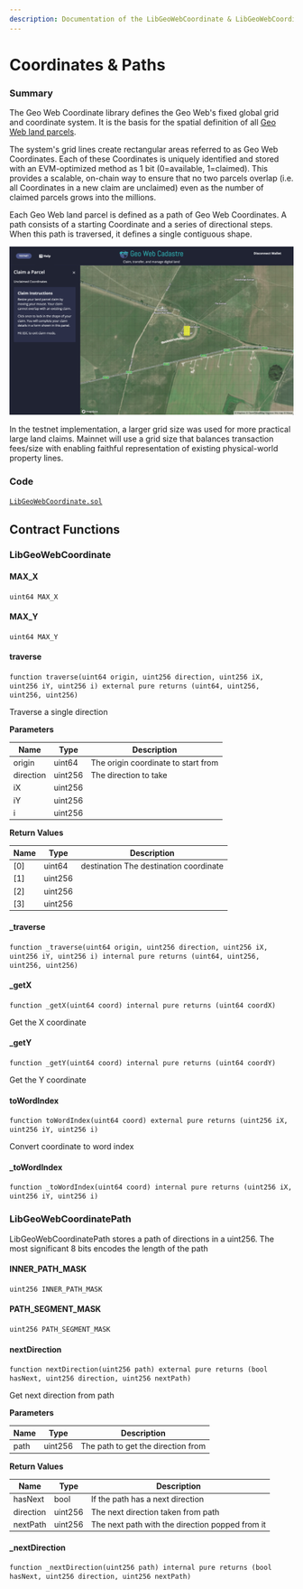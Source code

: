 ```yaml
---
description: Documentation of the LibGeoWebCoordinate & LibGeoWebCoordinatePath contracts
---
```


# Coordinates & Paths

### Summary

The Geo Web Coordinate library defines the Geo Web's fixed global grid and coordinate system. It is the basis for the spatial definition of all [Geo Web land parcels](../../../../concepts/digital-land.md).

The system's grid lines create rectangular areas referred to as Geo Web Coordinates. Each of these Coordinates is uniquely identified and stored with an EVM-optimized method as 1 bit (0=available, 1=claimed). This provides a scalable, on-chain way to ensure that no two parcels overlap (i.e. all Coordinates in a new claim are unclaimed) even as the number of claimed parcels grows into the millions.

Each Geo Web land parcel is defined as a path of Geo Web Coordinates. A path consists of a starting Coordinate and a series of directional steps. When this path is traversed, it defines a single contiguous shape.&#x20;

![A single Geo Web Coordinate (yellow rectangle) on the Kovan testnet](<../../../../.gitbook/assets/Geo Web Coordinate.png>)

In the testnet implementation, a larger grid size was used for more practical large land claims. Mainnet will use a grid size that balances transaction fees/size with enabling faithful representation of existing physical-world property lines.

### Code

[`LibGeoWebCoordinate.sol`](https://github.com/Geo-Web-Project/core-contracts/blob/main/contracts/registry/libraries/LibGeoWebCoordinate.sol)

## Contract Functions

### LibGeoWebCoordinate

#### MAX\_X

```
uint64 MAX_X
```

#### MAX\_Y

```
uint64 MAX_Y
```

#### traverse

```
function traverse(uint64 origin, uint256 direction, uint256 iX, uint256 iY, uint256 i) external pure returns (uint64, uint256, uint256, uint256)
```

Traverse a single direction

**Parameters**

| Name      | Type    | Description                         |
| --------- | ------- | ----------------------------------- |
| origin    | uint64  | The origin coordinate to start from |
| direction | uint256 | The direction to take               |
| iX        | uint256 |                                     |
| iY        | uint256 |                                     |
| i         | uint256 |                                     |

**Return Values**

| Name | Type    | Description                            |
| ---- | ------- | -------------------------------------- |
| \[0] | uint64  | destination The destination coordinate |
| \[1] | uint256 |                                        |
| \[2] | uint256 |                                        |
| \[3] | uint256 |                                        |

#### \_traverse

```
function _traverse(uint64 origin, uint256 direction, uint256 iX, uint256 iY, uint256 i) internal pure returns (uint64, uint256, uint256, uint256)
```

#### \_getX

```
function _getX(uint64 coord) internal pure returns (uint64 coordX)
```

Get the X coordinate

#### \_getY

```
function _getY(uint64 coord) internal pure returns (uint64 coordY)
```

Get the Y coordinate

#### toWordIndex

```
function toWordIndex(uint64 coord) external pure returns (uint256 iX, uint256 iY, uint256 i)
```

Convert coordinate to word index

#### \_toWordIndex

```
function _toWordIndex(uint64 coord) internal pure returns (uint256 iX, uint256 iY, uint256 i)
```

### LibGeoWebCoordinatePath

LibGeoWebCoordinatePath stores a path of directions in a uint256. The most significant 8 bits encodes the length of the path

#### INNER\_PATH\_MASK

```
uint256 INNER_PATH_MASK
```

#### PATH\_SEGMENT\_MASK

```
uint256 PATH_SEGMENT_MASK
```

#### nextDirection

```
function nextDirection(uint256 path) external pure returns (bool hasNext, uint256 direction, uint256 nextPath)
```

Get next direction from path

**Parameters**

| Name | Type    | Description                        |
| ---- | ------- | ---------------------------------- |
| path | uint256 | The path to get the direction from |

**Return Values**

| Name      | Type    | Description                                     |
| --------- | ------- | ----------------------------------------------- |
| hasNext   | bool    | If the path has a next direction                |
| direction | uint256 | The next direction taken from path              |
| nextPath  | uint256 | The next path with the direction popped from it |

#### \_nextDirection

```
function _nextDirection(uint256 path) internal pure returns (bool hasNext, uint256 direction, uint256 nextPath)
```

